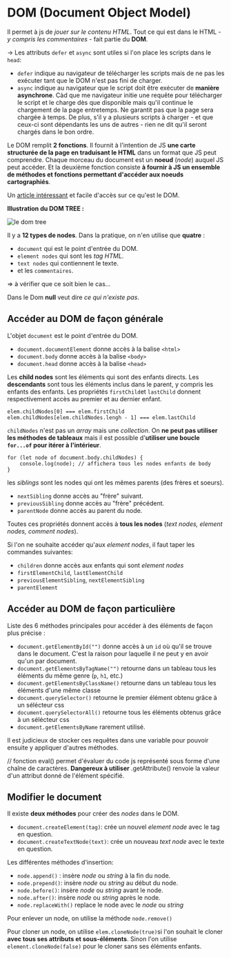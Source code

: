 DOM (Document Object Model)
=============================

Il permet à js de *jouer sur le contenu HTML*.
Tout ce qui est dans le HTML - *y compris les commentaires* - fait partie du **DOM**.

-> Les attributs `defer` et `async` sont utiles si l'on place les scripts dans le  `head`:

- `defer` indique au navigateur de télécharger les scripts mais de ne pas les exécuter tant que le DOM n'est pas fini de charger.
- `async` indique au navigateur que le script doit être exécuter de **manière asynchrone**. Càd que me navigateur initie une requête pour télécharger le script et le charge dès que disponible mais qu'il continue le chargement de la page entretemps. Ne garantit pas que la page sera chargée à temps. De plus, s'il y a plusieurs scripts à charger - et que ceux-ci sont dépendants les uns de autres - rien ne dit qu'il seront chargés dans le bon ordre.

Le DOM remplit **2 fonctions**. Il fournit à l'intention de JS **une carte structurée de la page en traduisant le HTML** dans un format que JS peut comprendre. Chaque morceau du document est un **noeud** (*node*) auquel JS peut accéder. Et la deuxième fonction consiste **à fournir à JS un ensemble de méthodes et fonctions permettant d'accéder aux noeuds cartographiés**.

Un [article intéressant](https://css-tricks.com/dom/) et facile d'accès sur ce qu'est le DOM.

**Illustration du DOM TREE :**

![le dom tree](https://www.w3schools.com/js/pic_htmltree.gif)

Il y a **12 types de nodes**. Dans la pratique, on n'en utilise que **quatre** :
- `document` qui est le point d'entrée du DOM.
- `element nodes` qui sont les *tag HTML*.
- `text nodes` qui contiennent le texte.
- et les `commentaires`. 

=> à vérifier que ce soit bien le cas...

Dans le Dom **null** veut dire *ce qui n'existe pas*.


Accéder au DOM de façon générale
----------------------

L'objet `document` est le point d'entrée du DOM.

- `document.documentElement` donne accès à la balise `<html>`
- `document.body` donne accès à la balise `<body>`
- `document.head` donne accès à la balise `<head>`

Les **child nodes** sont les éléments qui sont des enfants directs. 
Les **descendants** sont tous les éléments inclus dans le parent, y compris les enfants des enfants.
Les propriétés `firstChild`et `lastChild` donnent respectivement accès au premier et au dernier enfant.

	elem.childNodes[0] === elem.firstChild
	elem.childNodes[elem.childNodes.lengh - 1] === elem.lastChild

`childNodes` n'est pas un *array* mais une *collection*. On **ne peut pas utiliser les méthodes de tableaux** mais il est possible d'**utiliser une boucle `for...of` pour itérer à l'intérieur**.

	for (let node of document.body.childNodes) {
		console.log(node); // affichera tous les nodes enfants de body
	}

les *siblings* sont les nodes qui ont les mêmes parents (des frères et soeurs).

- `nextSibling` donne accès au "frère" suivant.
- `previousSibling` donne accès au "frère" précédent.
- `parentNode` donne accès au parent du node. 

Toutes ces propriétés donnent accès à **tous les nodes** (*text nodes, element nodes, comment nodes*).

Si l'on ne souhaite accéder qu'aux *element nodes*, il faut taper les commandes suivantes:

- `children` donne accès aux enfants qui sont *element nodes*
- `firstElementChild`, `lastElementChild`
- `previousElementSibling`, `nextElementSibling`
- `parentElement` 

Accéder au DOM de façon particulière
------------------------------------

Liste des 6 méthodes principales pour accéder à des éléments de façon plus précise :

- `document.getElementById("")` donne accès à un `id` où qu'il se trouve dans le document. C'est la raison pour laquelle il ne peut y en avoir qu'un par document.
- `document.getElementsByTagName("")` retourne dans un tableau tous les éléments du même genre (`p`, `h1`, etc.)
- `document.getElementsByClassName()` retourne dans un tableau tous les éléments d'une même classe
- `document.querySelector()` retourne le premier élément obtenu grâce à un sélécteur css
- `document.querySelectorAll()` retourne tous les éléments obtenus grâce à un sélécteur css
- `document.getElementsByName` rarement utilisé.

Il est judicieux de stocker ces requêtes dans une variable pour pouvoir ensuite y appliquer d'autres méthodes.


//
fonction eval() permet d'évaluer du code js représenté sous forme d'une chaîne de caractères. **Dangereux à utiliser**
.getAttribute() renvoie la valeur d'un attribut donné de l'élément spécifié.


Modifier le document
---------------

Il existe **deux méthodes** pour créer des *nodes* dans le DOM.

- `document.createElement(tag)`: crée un nouvel *element node* avec le tag en question.
- `document.createTextNode(text)`: crée un nouveau *text node* avec le texte en question.

Les différentes méthodes d'insertion:

- `node.append()` : insère *node* ou *string* à la fin du node.
- `node.prepend()`: insère *node* ou *string* au début du node. 
- `node.before()`: insère *node* ou *string* avant le node.
- `node.after()`:  insère *node* ou *string*  après le node.
- `node.replaceWith()` replace le node avec le *node* ou *string*

Pour enlever un node, on utilise la méthode `node.remove()`

Pour cloner un node, on utilise `elem.cloneNode(true)`si l'on souhait le cloner **avec tous ses attributs et sous-éléments**. Sinon l'on utilise `element.cloneNode(false)` pour le cloner sans ses éléments enfants.